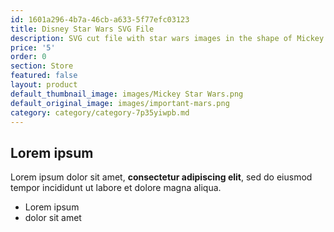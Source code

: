 ```yaml
---
id: 1601a296-4b7a-46cb-a633-5f77efc03123
title: Disney Star Wars SVG File
description: SVG cut file with star wars images in the shape of Mickey Ears
price: '5'
order: 0
section: Store
featured: false
layout: product
default_thumbnail_image: images/Mickey Star Wars.png
default_original_image: images/important-mars.png
category: category/category-7p35yiwpb.md
---
```

## Lorem ipsum

Lorem ipsum dolor sit amet, **consectetur adipiscing elit**, sed do eiusmod tempor incididunt ut labore et dolore magna aliqua.

- Lorem ipsum
- dolor sit amet